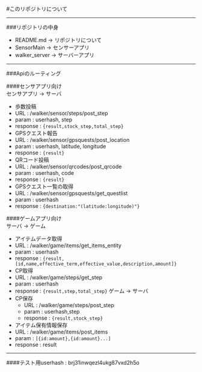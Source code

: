 #このリポジトリについて  

-----  

###リポジトリの中身  
- README.md  -> リポジトリについて  
- SensorMain -> センサーアプリ  
- walker_server -> サーバーアプリ  

-----  

###Apiのルーティング  

####センサアプリ向け  
センサアプリ -> サーバ  
- 歩数投稿  
 - URL : /walker/sensor/steps/post_step  
 - param : userhash, step  
 - response : ```{result,stock_step,total_step}```
- GPSクエスト報告  
 - URL : /walker/sensor/gpsquests/post_location  
 - param : userhash, latitude, longitude  
 - response : ```{result}```
- QRコード投稿  
 - URL : /walker/sensor/qrcodes/post_qrcode  
 - param : userhash, code  
 - response : ```{result}```
- GPSクエスト一覧の取得
 - URL : /walker/sensor/gpsquests/get_questlist
 - param : userhash
 - response : ```{destination:"(latitude:longitude)"}```

####ゲームアプリ向け  
サーバ -> ゲーム  
- アイテムデータ取得  
 - URL : /walker/game/items/get_items_entity  
 - param : userhash  
 - response : ```{result,[id,name,effective_term,effective_value,description,amount]}```
- CP取得  
 - URL : /walker/game/steps/get_step  
 - param : userhash  
 - response : ```{result,step,total_step}```
 ゲーム -> サーバ  
- CP保存
	- URL : /walker/game/steps/post_step
	- param : userhash,step
	- response : ```{result,stock_step}```
- アイテム保有情報保存
 - URL : /walker/game/items/post_items  
 - param : ```[{id:amount},{id:amount}...]```
 - response : result

 ----  

####テスト用userhash : brj31inwqezl4ukg87vxd2h5o  
